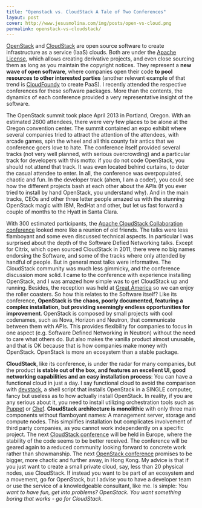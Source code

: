 ```yaml
---
title: "Openstack vs. CloudStack A Tale of Two Conferences"
layout: post
cover: http://www.jesusmolina.com/img/posts/open-vs-cloud.png
permalink: openstack-vs-cloudstack/
---
```


[OpenStack](http://www.openstack.org) and [CloudStack](http://cloudstack.apache.org) are open source software to create infrastructure as a service (IaaS) clouds. Both are under the [Apache License](http://www.apache.org/licenses/LICENSE-2.0.html), which allows creating derivative projects, and even close sourcing them as long as you maintain the copyright notices. They represent a __new wave of open software__, where companies open their code __to pool resources to other interested parties__ (another relevant example of that trend is [CloudFoundy](http://www.cloudfoundry.com) to create PaaS). I recently attended the respective conferences for these software packages. More than the contents, the dynamics of each conference provided a very representative insight of the software.

The OpenStack summit took place April 2013 in Portland, Oregon. With an estimated 2600 attendees, there were very few places to be alone at the Oregon convention center. The summit contained an expo exhibit where several companies tried to attract the attention of the attendees, with arcade games, spin the wheel and all this county fair antics that we conference goers love to hate. The conference itself provided several tracks (not very well planned, with serious overcrowding) and a particular track for developers with this motto: if you do not code OpenStack, you should not attend that track. It was even located behind curtains, to deter the casual attendee to enter. In all, the conference was overpopulated, chaotic and fun. In the developer track (ahem, I am a coder), you could see how the different projects bash at each other about the APIs (If you ever tried to install by hand OpenStack, you understand why). And in the main tracks, CEOs and other three letter people amazed us with the stunning OpenStack magic with IBM, RedHat and other, but let us fast forward a couple of months to the Hyatt in Santa Clara.

With 300 estimated participants, the [Apache CloudStack Collaboration conference](http://www.cloudstackcollab.org) looked more like a reunion of old friends. The talks were less flamboyant and some even discussed technical aspects. In particular I was surprised about the depth of the Software Defied Networking talks. Except for Citrix, which open sourced CloudStack in 2011, there were no big names endorsing the Software, and some of the tracks where only attended by handful of people. But in general most talks were informative. The CloudStack community was much less gimmicky, and the conference discussion more solid. I came to the conference with experience installing OpenStack, and I was amazed how simple was to get CloudStack up and running. Besides, the reception was held at [Great America](https://www.cagreatamerica.com) so we can enjoy the roller coasters.
So how this relates to the Software itself? Like its conference, __OpenStack is the chaos, poorly documented, featuring a complex installation, but providing seemingly endless opportunities for improvement__. OpenStack is composed by small projects with cool codenames, such as Nova, Horizon and Neutron, that communicate between them with APIs. This provides flexibility for companies to focus in one aspect (e.g. Software Defined Networking in Neutron) without the need to care what others do. But also makes the vanilla product almost unusable, and that is OK because that is how companies make money with OpenStack. OpenStack is more an ecosystem than a stable package.

__CloudStack__, like its conference, is under the radar for many companies, but the product __is stable out of the box, and features an excellent UI, good networking capabilities and an easy installation process__: You can have a functional cloud in just a day. I say functional cloud to avoid the comparison with [devstack](http://devstack.org), a shell script that installs OpenStack in a SINGLE computer, fancy but useless as to how actually install OpenStack. In reality, if you are any serious about it, you need to install utilizing orchestration tools such as [Puppet](http://puppetlabs.com) or [Chef](http://www.opscode.com/chef).  __CloudStack architecture is monolithic__ with only three main components without flamboyant names: A management server, storage and compute nodes. This simplifies installation but complicates involvement of third party companies, as you cannot work independently on a specific project.
The next [CloudStack conference](http://cloudstackcollab.org) will be held in Europe, where the stability of the code seems to be better received. The conference will be geared again to a reduced community looking forward to concrete work rather than showmanship. The next [OpenStack conference](http://www.openstack.org/summit/openstack-summit-hong-kong-2013) promises to be bigger, more chaotic and further away, in Hong Kong. My advice is that if you just want to create a small private cloud, say, less than 20 physical nodes, use CloudStack. If instead you want to be part of an ecosystem and a movement, go for OpenStack, but I advise you to have a developer team or use the service of a knowledgeable consultant, like me. Is simple: _You want to have fun, get into problems? OpenStack. You want something boring that works - go for CloudStack_.

